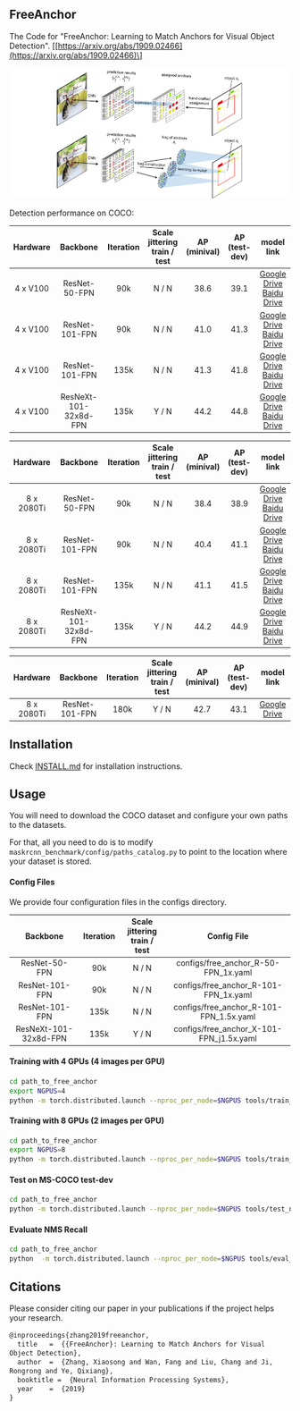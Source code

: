 ## FreeAnchor

The Code for "FreeAnchor: Learning to Match Anchors for Visual Object Detection". \[[https://arxiv.org/abs/1909.02466](https://arxiv.org/abs/1909.02466)\]

![architecture](architecture.png)

Detection performance on COCO:

| Hardware | Backbone | Iteration | Scale jittering<br>train / test | AP<br>(minival) | AP<br>(test-dev) | model link |
| :--------: | :--------------------: | :---: | :-------: | :--: | :--: | :------------------------: |
| 4  x  V100 | ResNet-50-FPN          |   90k |   N / N   | 38.6 | 39.1 | [Google Drive](https://drive.google.com/file/d/1EH-NlADMrnf-VT3gCQNyN7DMJOgPDxXD/view?usp=sharing)                       <br>[Baidu Drive](https://pan.baidu.com/s/1ST2nv4s48voofWqwUUwHhw#/)                                                                        |
| 4  x  V100 | ResNet-101-FPN         |   90k |   N / N   | 41.0 | 41.3 | [Google Drive](https://drive.google.com/file/d/1ykjXoLk-tnY7hOu6VlQsJ57AOBO42LPT/view?usp=sharing)                  <br>[Baidu Drive](https://pan.baidu.com/s/1Lfg1Wt0Et60QSP1pU3iLRQ#/)                                                                        |
| 4  x  V100 | ResNet-101-FPN         |  135k |   N / N   | 41.3 | 41.8 | [Google Drive](https://drive.google.com/file/d/1RtBMzjhrOegCmhUSpI-ndbjjJrrsihB2/view?usp=sharing)                  <br>[Baidu Drive](https://pan.baidu.com/s/1ekr8thnlPmPqxGVjGaUQZg#/)                                                                        |
| 4  x  V100 | ResNeXt-101-32x8d-FPN  |  135k |   Y / N   | 44.2 | 44.8 | [Google Drive](https://drive.google.com/file/d/1RFQuA-6_h4Cb8Np8cjvBEbKlqcH7w5mk/view?usp=sharing)                          <br>[Baidu Drive](https://pan.baidu.com/s/14UpeLSL8SNVZZUnsVKMnDQ#/)                                                                        |

| Hardware | Backbone | Iteration | Scale jittering<br>train / test | AP<br>(minival) | AP<br>(test-dev) | model link |
| :--------: | :--------------------: | :---: | :-------: | :--: | :--: | :------------------------: |
| 8 x 2080Ti | ResNet-50-FPN          |   90k |   N / N   | 38.4 | 38.9 | [Google Drive](https://drive.google.com/file/d/1YZ63xD4f-8d4Ozcz1H8rCTePIK2fXeea/view?usp=sharing)                  <br>[Baidu Drive](https://pan.baidu.com/s/1p2hnZPPJvtHCgntUZe2SvA#/)                                                                        |
| 8 x 2080Ti | ResNet-101-FPN         |   90k |   N / N   | 40.4 | 41.1 | [Google Drive](https://drive.google.com/file/d/1zeGRYhMAgSVWC9ARGvXdVF0U5KSE8WMQ/view?usp=sharing)                  <br>[Baidu Drive](https://pan.baidu.com/s/1Tz5-flBPLenV9T9vkQIhBg#/)                                                                                |
| 8 x 2080Ti | ResNet-101-FPN         |  135k |   N / N   | 41.1 | 41.5 | [Google Drive](https://drive.google.com/file/d/1al9itwiPXX8lVU1uFvzXL7BnBw9hBDnI/view?usp=sharing)                  <br>[Baidu Drive](https://pan.baidu.com/s/1efjzVT0y1HDUAUEaaZ8YLg#/)                                                                        |
| 8 x 2080Ti | ResNeXt-101-32x8d-FPN  |  135k |   Y / N   | 44.2 | 44.9 | [Google Drive](https://drive.google.com/file/d/1vZuV4uSDR6t1Va_8E-iS9Ht7PutC_JDd/view?usp=sharing)                  <br>[Baidu Drive](https://pan.baidu.com/s/18NHsQb-ZBRS4Xcfxfmsuyw#/)                                                                                   |

| Hardware | Backbone | Iteration | Scale jittering<br>train / test | AP<br>(minival) | AP<br>(test-dev) | model link |
| :--------: | :--------------------: | :---: | :-------: | :--: | :--: | :------------------------: |
| 8 x 2080Ti | ResNet-101-FPN         |  180k |   Y / N   | 42.7 | 43.1 | [Google Drive](https://drive.google.com/file/d/1XxOGpE5-OX5mW5fee1jxXxFhO4vmo3fk/view?usp=sharing)                                                 |

## Installation 
Check [INSTALL.md](INSTALL.md) for installation instructions.

## Usage
You will need to download the COCO dataset and configure your own paths to the datasets.

For that, all you need to do is to modify `maskrcnn_benchmark/config/paths_catalog.py` to point to the location where your dataset is stored.

#### Config Files
We provide four configuration files in the configs directory.

| Backbone | Iteration | Scale jittering<br>train / test | Config File |  
| :-----: | :---: | :---: | :----------: |
| ResNet-50-FPN    |   90k |   N / N  | configs/free_anchor_R-50-FPN_1x.yaml      | 
| ResNet-101-FPN   |   90k |   N / N  | configs/free_anchor_R-101-FPN_1x.yaml     | 
| ResNet-101-FPN   |  135k |   N / N  | configs/free_anchor_R-101-FPN_1.5x.yaml   | 
| ResNeXt-101-32x8d-FPN  |  135k |   Y / N  | configs/free_anchor_X-101-FPN_j1.5x.yaml  | 


#### Training with 4 GPUs (4 images per GPU)

```bash
cd path_to_free_anchor
export NGPUS=4
python -m torch.distributed.launch --nproc_per_node=$NGPUS tools/train_net.py --config-file "path/to/config/file.yaml"
```

#### Training with 8 GPUs (2 images per GPU)

```bash
cd path_to_free_anchor
export NGPUS=8
python -m torch.distributed.launch --nproc_per_node=$NGPUS tools/train_net.py --config-file "path/to/config/file.yaml"
```

#### Test on MS-COCO test-dev

```bash
cd path_to_free_anchor
python -m torch.distributed.launch --nproc_per_node=$NGPUS tools/test_net.py --config-file "path/to/config/file.yaml" MODEL.WEIGHT "path/to/.pth file" DATASETS.TEST "('coco_test-dev',)"
```

#### Evaluate NMS Recall

```bash
cd path_to_free_anchor
python  -m torch.distributed.launch --nproc_per_node=$NGPUS tools/eval_NR.py --config-file "path/to/config/file.yaml" MODEL.WEIGHT "path/to/.pth file"
```
## Citations
Please consider citing our paper in your publications if the project helps your research.
```
@inproceedings{zhang2019freeanchor,
  title   =  {{FreeAnchor}: Learning to Match Anchors for Visual Object Detection},
  author  =  {Zhang, Xiaosong and Wan, Fang and Liu, Chang and Ji, Rongrong and Ye, Qixiang},
  booktitle =  {Neural Information Processing Systems},
  year    =  {2019}
}
```
